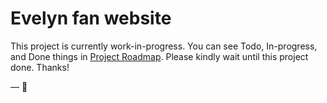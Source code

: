 # Evelyn fan website

This project is currently work-in-progress. You can see Todo, In-progress, and Done things in [Project Roadmap](https://github.com/gifaldyazkaa/evelyn/projects/1). Please kindly wait until this project done. Thanks!

― 💙
